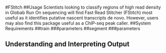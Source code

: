 #FStitch
##Usage
Scientists looking to classify regions of high read density in Globab Run On sequencing will find Fast Read Stitcher (FStitch) most useful as it identifies putative nascent transcripts de novo. However, users may also find this package useful as a ChIP-seq peak caller.
##System Requirements
##train
###parameters
##segment
###parameters
## Understanding and Interpreting Output



